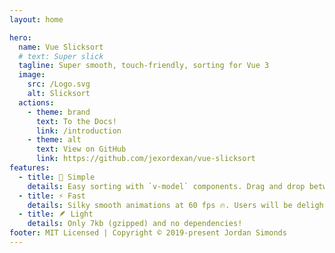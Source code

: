 ```yaml
---
layout: home

hero:
  name: Vue Slicksort
  # text: Super slick
  tagline: Super smooth, touch-friendly, sorting for Vue 3
  image:
    src: /Logo.svg
    alt: Slicksort
  actions:
    - theme: brand
      text: To the Docs!
      link: /introduction
    - theme: alt
      text: View on GitHub
      link: https://github.com/jexordexan/vue-slicksort
features:
  - title: 🥰 Simple
    details: Easy sorting with `v-model` components. Drag and drop between lists is also supported!
  - title: ⚡️ Fast
    details: Silky smooth animations at 60 fps 🔥. Users will be delighted by the experience of sorting
  - title: 🪶 Light
    details: Only 7kb (gzipped) and no dependencies!
footer: MIT Licensed | Copyright © 2019-present Jordan Simonds
---
```


